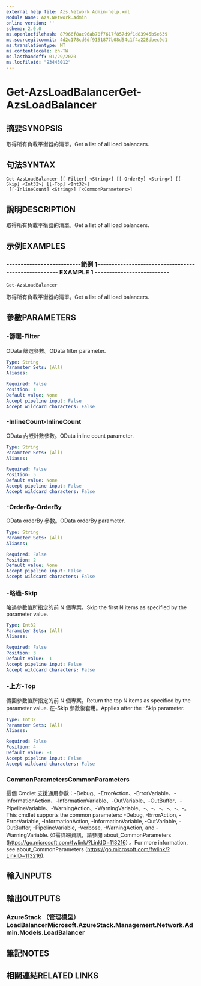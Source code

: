 ```yaml
---
external help file: Azs.Network.Admin-help.xml
Module Name: Azs.Network.Admin
online version: ''
schema: 2.0.0
ms.openlocfilehash: 87966f8ac96ab70f7617f857d9f1d83945b5e639
ms.sourcegitcommit: 4d2c178cd6df9151877b08d54c1f4a228dbec9d1
ms.translationtype: MT
ms.contentlocale: zh-TW
ms.lasthandoff: 01/29/2020
ms.locfileid: "93443012"
---
```

# <span data-ttu-id="ddec7-101">Get-AzsLoadBalancer</span><span class="sxs-lookup"><span data-stu-id="ddec7-101">Get-AzsLoadBalancer</span></span>

## <span data-ttu-id="ddec7-102">摘要</span><span class="sxs-lookup"><span data-stu-id="ddec7-102">SYNOPSIS</span></span>
<span data-ttu-id="ddec7-103">取得所有負載平衡器的清單。</span><span class="sxs-lookup"><span data-stu-id="ddec7-103">Get a list of all load balancers.</span></span>

## <span data-ttu-id="ddec7-104">句法</span><span class="sxs-lookup"><span data-stu-id="ddec7-104">SYNTAX</span></span>

```
Get-AzsLoadBalancer [[-Filter] <String>] [[-OrderBy] <String>] [[-Skip] <Int32>] [[-Top] <Int32>]
 [[-InlineCount] <String>] [<CommonParameters>]
```

## <span data-ttu-id="ddec7-105">說明</span><span class="sxs-lookup"><span data-stu-id="ddec7-105">DESCRIPTION</span></span>
<span data-ttu-id="ddec7-106">取得所有負載平衡器的清單。</span><span class="sxs-lookup"><span data-stu-id="ddec7-106">Get a list of all load balancers.</span></span>

## <span data-ttu-id="ddec7-107">示例</span><span class="sxs-lookup"><span data-stu-id="ddec7-107">EXAMPLES</span></span>

### <span data-ttu-id="ddec7-108">--------------------------範例 1--------------------------</span><span class="sxs-lookup"><span data-stu-id="ddec7-108">-------------------------- EXAMPLE 1 --------------------------</span></span>
```
Get-AzsLoadBalancer
```

<span data-ttu-id="ddec7-109">取得所有負載平衡器的清單。</span><span class="sxs-lookup"><span data-stu-id="ddec7-109">Get a list of all load balancers.</span></span>

## <span data-ttu-id="ddec7-110">參數</span><span class="sxs-lookup"><span data-stu-id="ddec7-110">PARAMETERS</span></span>

### <span data-ttu-id="ddec7-111">-篩選</span><span class="sxs-lookup"><span data-stu-id="ddec7-111">-Filter</span></span>
<span data-ttu-id="ddec7-112">OData 篩選參數。</span><span class="sxs-lookup"><span data-stu-id="ddec7-112">OData filter parameter.</span></span>

```yaml
Type: String
Parameter Sets: (All)
Aliases: 

Required: False
Position: 1
Default value: None
Accept pipeline input: False
Accept wildcard characters: False
```

### <span data-ttu-id="ddec7-113">-InlineCount</span><span class="sxs-lookup"><span data-stu-id="ddec7-113">-InlineCount</span></span>
<span data-ttu-id="ddec7-114">OData 內嵌計數參數。</span><span class="sxs-lookup"><span data-stu-id="ddec7-114">OData inline count parameter.</span></span>

```yaml
Type: String
Parameter Sets: (All)
Aliases: 

Required: False
Position: 5
Default value: None
Accept pipeline input: False
Accept wildcard characters: False
```

### <span data-ttu-id="ddec7-115">-OrderBy</span><span class="sxs-lookup"><span data-stu-id="ddec7-115">-OrderBy</span></span>
<span data-ttu-id="ddec7-116">OData orderBy 參數。</span><span class="sxs-lookup"><span data-stu-id="ddec7-116">OData orderBy parameter.</span></span>

```yaml
Type: String
Parameter Sets: (All)
Aliases: 

Required: False
Position: 2
Default value: None
Accept pipeline input: False
Accept wildcard characters: False
```

### <span data-ttu-id="ddec7-117">-略過</span><span class="sxs-lookup"><span data-stu-id="ddec7-117">-Skip</span></span>
<span data-ttu-id="ddec7-118">略過參數值所指定的前 N 個專案。</span><span class="sxs-lookup"><span data-stu-id="ddec7-118">Skip the first N items as specified by the parameter value.</span></span>

```yaml
Type: Int32
Parameter Sets: (All)
Aliases: 

Required: False
Position: 3
Default value: -1
Accept pipeline input: False
Accept wildcard characters: False
```

### <span data-ttu-id="ddec7-119">-上方</span><span class="sxs-lookup"><span data-stu-id="ddec7-119">-Top</span></span>
<span data-ttu-id="ddec7-120">傳回參數值所指定的前 N 個專案。</span><span class="sxs-lookup"><span data-stu-id="ddec7-120">Return the top N items as specified by the parameter value.</span></span>
<span data-ttu-id="ddec7-121">在-Skip 參數後套用。</span><span class="sxs-lookup"><span data-stu-id="ddec7-121">Applies after the -Skip parameter.</span></span>

```yaml
Type: Int32
Parameter Sets: (All)
Aliases: 

Required: False
Position: 4
Default value: -1
Accept pipeline input: False
Accept wildcard characters: False
```

### <span data-ttu-id="ddec7-122">CommonParameters</span><span class="sxs-lookup"><span data-stu-id="ddec7-122">CommonParameters</span></span>
<span data-ttu-id="ddec7-123">這個 Cmdlet 支援通用參數：-Debug、-ErrorAction、-ErrorVariable、-InformationAction、-InformationVariable、-OutVariable、-OutBuffer、-PipelineVariable、-WarningAction、-WarningVariable、-、-、-、-、-、-。</span><span class="sxs-lookup"><span data-stu-id="ddec7-123">This cmdlet supports the common parameters: -Debug, -ErrorAction, -ErrorVariable, -InformationAction, -InformationVariable, -OutVariable, -OutBuffer, -PipelineVariable, -Verbose, -WarningAction, and -WarningVariable.</span></span> <span data-ttu-id="ddec7-124">如需詳細資訊，請參閱 about_CommonParameters (https://go.microsoft.com/fwlink/?LinkID=113216) 。</span><span class="sxs-lookup"><span data-stu-id="ddec7-124">For more information, see about_CommonParameters (https://go.microsoft.com/fwlink/?LinkID=113216).</span></span>

## <span data-ttu-id="ddec7-125">輸入</span><span class="sxs-lookup"><span data-stu-id="ddec7-125">INPUTS</span></span>

## <span data-ttu-id="ddec7-126">輸出</span><span class="sxs-lookup"><span data-stu-id="ddec7-126">OUTPUTS</span></span>

### <span data-ttu-id="ddec7-127">AzureStack （管理模型） LoadBalancer</span><span class="sxs-lookup"><span data-stu-id="ddec7-127">Microsoft.AzureStack.Management.Network.Admin.Models.LoadBalancer</span></span>

## <span data-ttu-id="ddec7-128">筆記</span><span class="sxs-lookup"><span data-stu-id="ddec7-128">NOTES</span></span>

## <span data-ttu-id="ddec7-129">相關連結</span><span class="sxs-lookup"><span data-stu-id="ddec7-129">RELATED LINKS</span></span>

